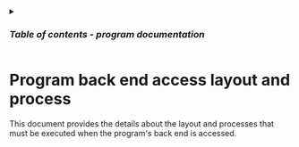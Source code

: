 <details>

<summary>
    <h3><em>Table of contents - program documentation</em></h3>
</summary>

1. **[Program initial setup steps](initial-steps.md)**

2. **[Program userform layout and process](userform-elements.md)**

3. **[Program constants](constants.md)**

4. **[Program initiation layout and process](program-initiation.md)**

5. **[Program termination layout and process](program-termination.md)**

6. **[Program logging layout and process](program-logging.md)**

7. **[Design initiation layout and process](design-initiation.md)**

8. **[Design termination layout and end process](design-termination.md)**

9. **[Design compliance check layout and process](design-compliance-check.md)**

10. **[Design reset layout and process](design-reset.md)**

11. **[Design menu layout and process](design-menu.md)**

12. **[Design message layout and process](design-message.md)**

13. **[Create table layout and process](create-table.md)**

14. **[Modify table layout and process](modify-table.md)**

15. **[Delete table layout and process](delete-table.md)**

16. **[View table layout and process](view-table.md)**

17. **[Reset table layout and process](reset-table.md)**

18. **[Add table record layout and process](add-table-record.md)**

19. **[Modify table record layout and process](modify-table-record.md)**

20. **[Delete table record layout and process](delete-table-record.md)**

21. **[View table record layout and process](view-table-record.md)**

22. **[View incomplete table records layout and process](view-incomplete-table-records.md)**

23. **[Generate schema code layout and process](generate-schema-code.md)**

24. **[View generated schema code layout and process](view-generated-schema-code.md)**

25. **[Back end tables layout and process](backend-tables.md)**

26. **[Back end sheets layout and process](backend-sheets.md)**

27. **`Back end access layout and process`** &larr; ***You are viewing this document***

</details>

# Program back end access layout and process

This document provides the details about the layout and processes that must be executed when the program's back end is accessed.